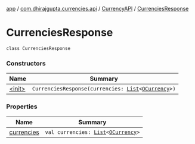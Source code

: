 [app](../../../index.md) / [com.dhirajgupta.currencies.api](../../index.md) / [CurrencyAPI](../index.md) / [CurrenciesResponse](./index.md)

# CurrenciesResponse

`class CurrenciesResponse`

### Constructors

| Name | Summary |
|---|---|
| [&lt;init&gt;](-init-.md) | `CurrenciesResponse(currencies: `[`List`](https://kotlinlang.org/api/latest/jvm/stdlib/kotlin.collections/-list/index.html)`<`[`OCurrency`](../../../com.dhirajgupta.currencies.model/-o-currency/index.md)`>)` |

### Properties

| Name | Summary |
|---|---|
| [currencies](currencies.md) | `val currencies: `[`List`](https://kotlinlang.org/api/latest/jvm/stdlib/kotlin.collections/-list/index.html)`<`[`OCurrency`](../../../com.dhirajgupta.currencies.model/-o-currency/index.md)`>` |
